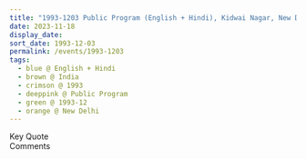 ```yaml
---
title: "1993-1203 Public Program (English + Hindi), Kidwai Nagar, New Delhi, India"
date: 2023-11-18
display_date: 
sort_date: 1993-12-03
permalink: /events/1993-1203
tags:
  - blue @ English + Hindi
  - brown @ India
  - crimson @ 1993
  - deeppink @ Public Program
  - green @ 1993-12
  - orange @ New Delhi 
---
```


<wave-list>
  <list-title color="green" width="75">Key Quote</list-title>
  <list-item color="BlanchedAlmond"  width="200"></list-item>
  <list-item color="Lavender"></list-item>
  <list-item color="BlanchedAlmond"></list-item>
</wave-list>

<br>

<wave-list>
  <list-title color="green" width="75">Comments</list-title>
  <list-item color="BlanchedAlmond"  width="200"></list-item>
  <list-item color="Lavender"></list-item>
  <list-item color="BlanchedAlmond"></list-item>
</wave-list>